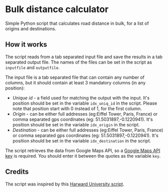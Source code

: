 # Bulk distance calculator
Simple Python script that calculates road distance in bulk, for a list of origins and destinations.

## How it works
The script reads from a tab separated input file and save the results in a tab separated output file. The names of the files can be set in the script as `inputfile` and `outputfile`.

The input file is a tab separated file that can contain any number of columns, but it should contain at least 3 mandatory columns (in any position):

- *Unique id* - a field used for matching the output with the input. It's position should be set in the variable `idx_uniq_id` in the script. Please note that position start with 0 instead of 1, for the first column.
- *Origin* - can be either full addresses (eg:Eiffel Tower, Paris, France) or comma separated gps coordinates (eg: 51.5031897,-0.1220941). It's position should be set in the variable `idx_origin` in the script.
- *Destination* - can be either full addresses (eg:Eiffel Tower, Paris, France) or comma separated gps coordinates (eg: 51.5031897,-0.1220941). It's position should be set in the variable `idx_destination` in the script.

The script retrieves the data from Google Maps API, so a [Google Maps API key](https://developers.google.com/maps/documentation/javascript/get-api-key) is required. You should enter it between the quotes as the variable `key`.

## Credits
The script was inspired by this [Harward University script](https://gis.harvard.edu/batch-distance-calculation-using-google-distance-matrix-api).
